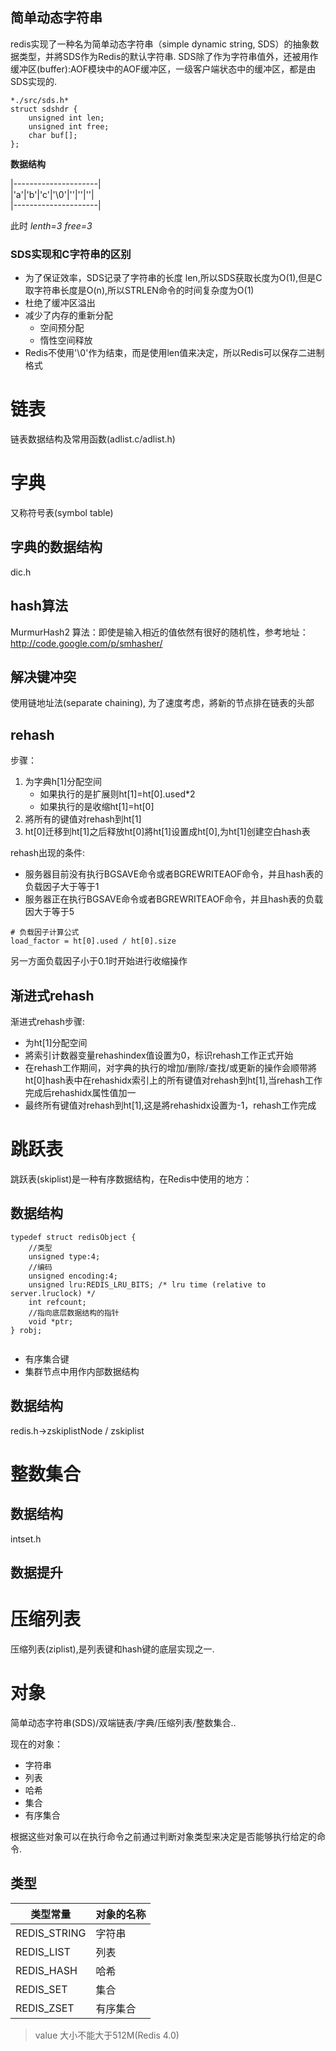 ## 简单动态字符串

redis实现了一种名为简单动态字符串（simple dynamic string, SDS）的抽象数据类型，并將SDS作为Redis的默认字符串.
SDS除了作为字符串值外，还被用作缓冲区(buffer):AOF模块中的AOF缓冲区，一级客户端状态中的缓冲区，都是由SDS实现的.

```
*./src/sds.h*
struct sdshdr {
    unsigned int len;
    unsigned int free;
    char buf[];
};

```
**数据结构**

|---------------------|     
|'a'|'b'|'c'|'\0'|''|''|''|      
|---------------------|      

此时 *lenth=3* *free=3*

### SDS实现和C字符串的区别

* 为了保证效率，SDS记录了字符串的长度 len,所以SDS获取长度为O(1),但是C取字符串长度是O(n),所以STRLEN命令的时间复杂度为O(1)
* 杜绝了缓冲区溢出
* 减少了内存的重新分配
    * 空间预分配
    * 惰性空间释放
* Redis不使用'\0'作为结束，而是使用len值来决定，所以Redis可以保存二进制格式

# 链表

链表数据结构及常用函数(adlist.c/adlist.h)

# 字典

又称符号表(symbol table)

## 字典的数据结构

dic.h

## hash算法

MurmurHash2 算法：即使是输入相近的值依然有很好的随机性，参考地址：http://code.google.com/p/smhasher/


## 解决键冲突

使用链地址法(separate chaining), 为了速度考虑，將新的节点排在链表的头部

## rehash

步骤：
1. 为字典h[1]分配空间
    * 如果执行的是扩展则ht[1]=ht[0].used*2
    * 如果执行的是收缩ht[1]=ht[0]
2. 將所有的键值对rehash到ht[1]
3. ht[0]迁移到ht[1]之后释放ht[0]將ht[1]设置成ht[0],为ht[1]创建空白hash表

rehash出现的条件:

* 服务器目前没有执行BGSAVE命令或者BGREWRITEAOF命令，并且hash表的负载因子大于等于1
* 服务器正在执行BGSAVE命令或者BGREWRITEAOF命令，并且hash表的负载因大于等于5

```
# 负载因子计算公式
load_factor = ht[0].used / ht[0].size
```
另一方面负载因子小于0.1时开始进行收缩操作

## 渐进式rehash

渐进式rehash步骤:

* 为ht[1]分配空间
* 將索引计数器变量rehashindex值设置为0，标识rehash工作正式开始
* 在rehash工作期间，对字典的执行的增加/删除/查找/或更新的操作会顺带將ht[0]hash表中在rehashidx索引上的所有键值对rehash到ht[1],当rehash工作完成后rehashidx属性值加一
* 最终所有键值对rehash到ht[1],这是將rehashidx设置为-1，rehash工作完成

# 跳跃表

跳跃表(skiplist)是一种有序数据结构，在Redis中使用的地方：

## 数据结构

```
typedef struct redisObject {
    //类型
    unsigned type:4;
    //编码
    unsigned encoding:4;
    unsigned lru:REDIS_LRU_BITS; /* lru time (relative to server.lruclock) */
    int refcount;
    //指向底层数据结构的指针
    void *ptr;
} robj;


```

* 有序集合键
* 集群节点中用作内部数据结构

## 数据结构

redis.h->zskiplistNode / zskiplist

# 整数集合

## 数据结构

intset.h

## 数据提升

# 压缩列表

压缩列表(ziplist),是列表键和hash键的底层实现之一.

# 对象

简单动态字符串(SDS)/双端链表/字典/压缩列表/整数集合..

现在的对象：

* 字符串
* 列表
* 哈希
* 集合
* 有序集合

根据这些对象可以在执行命令之前通过判断对象类型来决定是否能够执行给定的命令.

## 类型

类型常量        | 对象的名称
----------------|------------
REDIS_STRING    |字符串 
REDIS_LIST      |列表
REDIS_HASH      |哈希
REDIS_SET       |集合
REDIS_ZSET      |有序集合

> value 大小不能大于512M(Redis 4.0)
